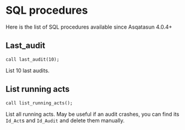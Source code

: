 # SQL procedures

Here is the list of SQL procedures available since Asqatasun 4.0.4+

## Last_audit

```mysql
call last_audit(10);
```

List 10 last audits.

## List running acts

```mysql
call list_running_acts();
```

List all running acts. May be useful if an audit crashes, you can find its `Id_Act`s and `Id_Audit` and delete them manually.